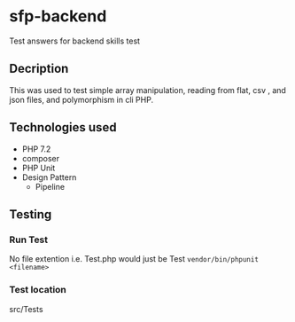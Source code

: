 # sfp-backend
Test answers for backend skills test
## Decription
This was used to test simple array manipulation, reading from flat, csv
, and json files, and polymorphism in cli PHP.
## Technologies used
- PHP 7.2
- composer
- PHP Unit
- Design Pattern
  - Pipeline

## Testing
### Run Test
No file extention i.e. Test.php would just be Test
``` vendor/bin/phpunit <filename> ```
### Test location
src/Tests
